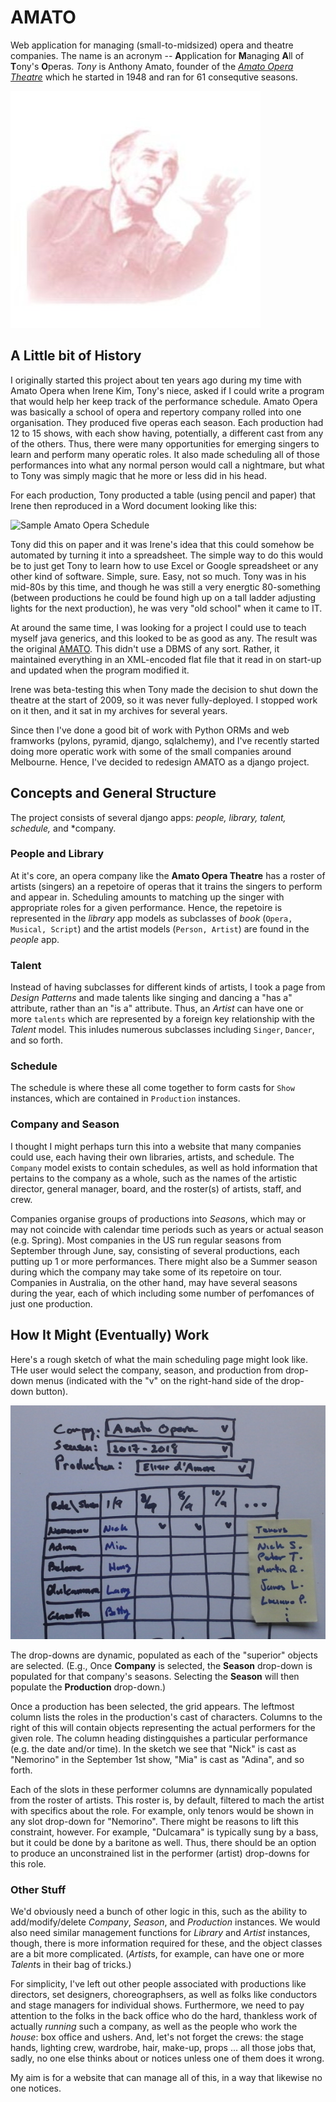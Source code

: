 AMATO
=====

Web application for managing (small-to-midsized) opera and theatre companies.   The name is an acronym -- **A**pplication for **M**anaging **A**ll of **T**ony's **O**peras.  _Tony_ is Anthony Amato, founder of the
*[Amato Opera Theatre](https://en.wikipedia.org/wiki/Amato_Opera)*
which he started in 1948 and ran for 61 consequtive seasons.

 ![Antonio "Tony" Amato (1920-2011)](/amato/tonyback.jpg)


A Little bit of History
-----------------------

I originally started this project about ten years ago during my time with Amato Opera when Irene Kim, Tony's niece, asked if I could write a program that would help her keep track of the performance schedule.   Amato Opera was basically a school of opera and repertory company rolled into one organisation. They produced five operas each season.  Each production had 12 to 15 shows, with each show having, potentially, a different cast from any of the others.  Thus, there were many opportunities for emerging singers to learn and perform many operatic roles.  It also made scheduling all of those performances into what any normal person would call a nightmare, but what to Tony was simply magic that he more or less did in his head.

For each production, Tony producted a table (using pencil and paper) that Irene then reproduced in a Word document looking like this:


 ![Sample Amato Opera Schedule](/amato/amato-schedule.png)


Tony did this on paper and it was Irene's idea that this could somehow be automated by turning it into a spreadsheet.  The simple way to do this would be to just get Tony to learn how to use Excel or Google spreadsheet or any other kind of software.  Simple, sure.  Easy, not so much.   Tony was in his mid-80s by this time, and though he was still a very energtic 80-something (between productions he could be found high up on a tall ladder adjusting lights for the next production), he was very "old school" when it came to IT.

At around the same time, I was looking for a project I could use to teach myself java generics, and this looked to be as good as any.  The result was the original [AMATO](https://github.com/n6151h/amato-java).   This didn't use a DBMS of any sort.  Rather, it maintained everything in an XML-encoded flat file that it read in on start-up and updated when the program modified it.

Irene was beta-testing this when Tony made the decision to shut down the theatre at the start of 2009, so it was never fully-deployed.  I stopped work on it then, and it sat in my archives for several years.

Since then I've done a good bit of work with Python ORMs and web framworks (pylons, pyramid, django, sqlalchemy), and I've recently started doing more operatic work with some of the small companies around Melbourne.  Hence, I've decided to redesign AMATO as a django project.

Concepts and General Structure
-------------------------------

The project consists of several django apps: *people, library, talent, schedule,* and *company.

### People and Library

At it's core, an opera company like the **Amato Opera Theatre** has a roster of artists (singers) an a repetoire of operas that it trains the singers to perform and appear in.  Scheduling amounts to matching up the singer with appropriate roles for a given performance.  Hence, the repetoire is represented in the *library* app models as subclasses of *book* (``Opera, Musical, Script``) and the artist models (``Person, Artist``) are found in the *people* app.

### Talent

Instead of having subclasses for different kinds of artists, I took a page from *Design Patterns* and made talents like singing and dancing a "has a" attribute, rather than an "is a" attribute.  Thus, an *Artist* can have one or more ``talents`` which are represented by a foreign key relationship with the *Talent* model.  This inludes numerous subclasses including ``Singer``, ``Dancer``, and so forth.

### Schedule

The schedule is where these all come together to form casts for
``Show`` instances, which are contained in ``Production`` instances.

### Company and Season

I thought I might perhaps turn this into a website that many companies could use, each having their own libraries, artists, and schedule.   The ``Company`` model exists to contain schedules, as well as hold information that pertains to the company as a whole, such as the names of the artistic director, general manager, board, and the roster(s) of artists, staff, and crew.

Companies organise groups of productions into *Season*s, which may or may not coincide with calendar time periods such as years or actual season (e.g. Spring).  Most companies in the US run regular seasons from September through June, say, consisting of several productions, each putting up 1 or more performances. There might also be a Summer season during which the company may take some of its repetoire on tour.  Companies in Australia, on the other hand, may have several seasons during the year, each of which including some number of perfomances of just one production.

How It Might (Eventually) Work
------------------------------

Here's a rough sketch of what the main scheduling page might look like.  THe user would select the company, season, and production from drop-down menus (indicated with the "v" on the right-hand side of the drop-down button).

  ![A rough sketch](/amato/main-idea-sketch.jpg)

The drop-downs are dynamic, populated as each of the "superior" objects are selected.  (E.g., Once **Company** is selected, the **Season** drop-down is populated for that company's seasons.  Selecting the **Season** will then populate the **Production** drop-down.)

Once a production has been selected, the grid appears.  The leftmost column lists the roles in the production's cast of characters.  Columns to the right of this will contain objects representing the actual performers for the given role.  The column heading distingquishes a particular performance (e.g. the date and/or time).  In the sketch we see that "Nick" is cast as "Nemorino" in the September 1st show, "Mia" is cast as "Adina", and so forth.

Each of the slots in these performer columns are dynnamically populated from the roster of artists.  This roster is, by default, filtered to mach the artist with specifics about the role.  For example, only tenors would be shown in any slot drop-down for "Nemorino".  There might be reasons to lift this constraint, however.  For example, "Dulcamara" is typically sung by a bass, but it could be done by a baritone as well. Thus, there should be an option to produce an unconstrained list in the performer (artist) drop-downs for this role.

### Other Stuff

We'd obviously need a bunch of other logic in this, such as the ability to add/modify/delete *Company*, *Season*, and *Production* instances.  We would also need similar management functions for *Library* and *Artist* instances, though, there is more information required for these, and the object classes are a bit more complicated.  (*Artist*s, for example, can have one or more *Talent*s in their bag of tricks.)

For simplicity, I've left out other people associated with productions like directors, set designers, choreographsers, as well as folks like conductors and stage managers for individual shows.   Furthermore, we need to pay attention to the folks in the back office who do the hard, thankless work of actually _running_ such a company, as well as the people who  work the _house_: box office and ushers.  And, let's not forget the crews: the stage hands, lighting crew, wardrobe, hair, make-up, props ... all those jobs that, sadly, no one else thinks about  or notices unless one of them does it wrong.

My aim is for a website that can manage all of this, in a way that likewise no one notices.


